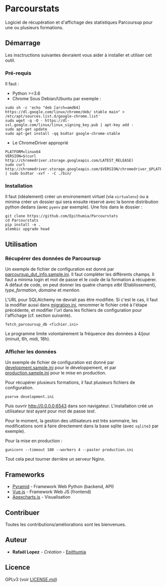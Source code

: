 # Parcourstats

Logiciel de récupération et d'affichage des statistiques Parcoursup pour une ou plusieurs formations.

## Démarrage

Les insctructions suivantes devraient vous aider à installer et utiliser cet outil.

### Pré-requis

Il faut :
- Python >=3.6
- Chrome
Sous Debian/Ubuntu par exemple :
```
sudo sh -c 'echo "deb [arch=amd64] https://dl.google.com/linux/chrome/deb/ stable main" > /etc/apt/sources.list.d/google-chrome.list'
sudo wget -q -O - https://dl-ssl.google.com/linux/linux_signing_key.pub | apt-key add -
sudo apt-get update
sudo apt-get install -qq bsdtar google-chrome-stable
```
- Le ChromeDriver approprié
```
PLATFORM=linux64
VERSION=$(curl http://chromedriver.storage.googleapis.com/LATEST_RELEASE)
sudo curl http://chromedriver.storage.googleapis.com/$VERSION/chromedriver_$PLATFORM.zip | sudo bsdtar -xvf - -C ./bin/
```

### Installation

Il faut (idéalement) créer un environement virtuel (via `virtualenv`) ou a minima créer un dossier
qui sera ensuite réservé avec la bonne distribution python dedans (avec `pyenv` par exemple).
Une fois dans le dossier :

```
git clone https://github.com/Epithumia/Parcourstats
cd Parcourstats
pip install -e . 
alembic upgrade head
```

## Utilisation

### Récupérer des données de Parcoursup

Un exemple de fichier de configuration est donné par [parcoursup_dut_info.sample.ini](). Il faut compléter
les différents champs. Il faut a minima login et mot de passe et le *code* de la formation à récupérer. A défaut de code,
on peut donner les quatre champs *etbt* (Etablissement), *type_formation*, *domaine* et *mention*.

L'URL pour SQLAlchemy ne devrait pas être modifiée. Si c'est le cas, il faut la modifier aussi dans [migration.ini](),
renommer le fichier créé à l'étape précédente, et modifier l'url dans les fichiers de configuration pour l'affichage
(cf. section suivante).

```
fetch_parcoursup_db <fichier.ini>
``` 

Le programme limite volontairement la fréquence des données à 4/jour (minuit, 6h, midi, 18h).

### Afficher les données

Un exemple de fichier de configuration est donné par [development.sample.ini]() pour le développement, 
et par [production.sample.ini]() pour le mise en production.

Pour récupérer plusieurs formations, il faut plusieurs fichiers de configuration.

```
pserve development.ini
```
Puis ouvrir http://0.0.0.0:6543 dans son navigateur. L'installation créé un utilisateur *test* ayant pour
mot de passe *test*.

Pour le moment, la gestion des utilisateurs est très sommaire, les modifications sont à faire directement
dans la base sqlite (avec `sqlite3` par exemple).

Pour la mise en production :
```
gunicorn --timeout 180 --workers 4 --paster production.ini
```
Tout cela peut tourner derrière un serveur Nginx.

## Frameworks

* [Pyramid](https://trypyramid.com/) - Framework Web Python (backend, API)
* [Vue.js](https://vuejs.org/) - Framework Web JS (frontend)
* [Apexcharts.js](https://apexcharts.com/) - Visualisation

## Contribuer

Toutes les contributions/améliorations sont les bienvenues.

## Auteur

* **Rafaël Lopez** - *Création* - [Epithumia](https://github.com/Epithumia)

## Licence

GPLv3 (voir [LICENSE.md](LICENSE.md))
